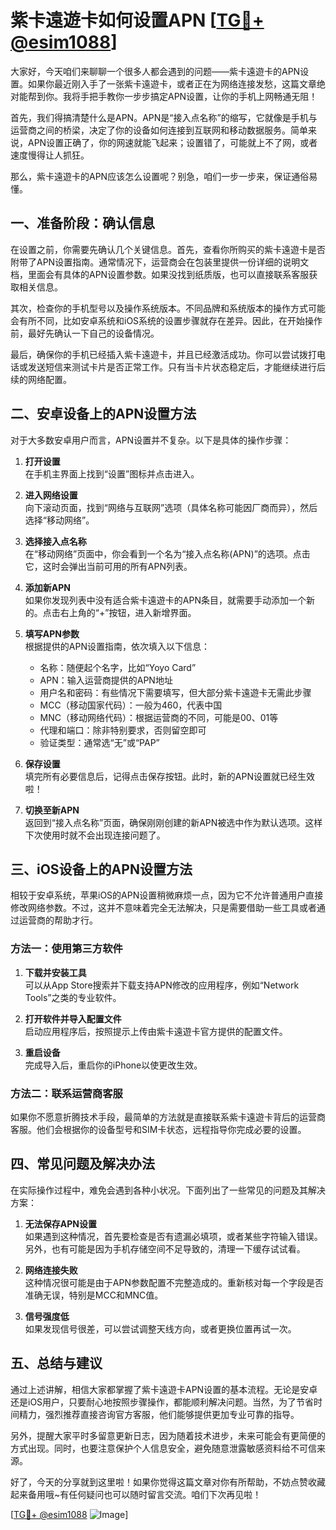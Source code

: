 # 紫卡遠遊卡如何设置APN [[TG💪+ @esim1088](https://t.me/s/esim1088)]

大家好，今天咱们来聊聊一个很多人都会遇到的问题——紫卡遠遊卡的APN设置。如果你最近刚入手了一张紫卡遠遊卡，或者正在为网络连接发愁，这篇文章绝对能帮到你。我将手把手教你一步步搞定APN设置，让你的手机上网畅通无阻！

首先，我们得搞清楚什么是APN。APN是“接入点名称”的缩写，它就像是手机与运营商之间的桥梁，决定了你的设备如何连接到互联网和移动数据服务。简单来说，APN设置正确了，你的网速就能飞起来；设置错了，可能就上不了网，或者速度慢得让人抓狂。

那么，紫卡遠遊卡的APN应该怎么设置呢？别急，咱们一步一步来，保证通俗易懂。

## 一、准备阶段：确认信息

在设置之前，你需要先确认几个关键信息。首先，查看你所购买的紫卡遠遊卡是否附带了APN设置指南。通常情况下，运营商会在包装里提供一份详细的说明文档，里面会有具体的APN设置参数。如果没找到纸质版，也可以直接联系客服获取相关信息。

其次，检查你的手机型号以及操作系统版本。不同品牌和系统版本的操作方式可能会有所不同，比如安卓系统和iOS系统的设置步骤就存在差异。因此，在开始操作前，最好先确认一下自己的设备情况。

最后，确保你的手机已经插入紫卡遠遊卡，并且已经激活成功。你可以尝试拨打电话或发送短信来测试卡片是否正常工作。只有当卡片状态稳定后，才能继续进行后续的网络配置。

## 二、安卓设备上的APN设置方法

对于大多数安卓用户而言，APN设置并不复杂。以下是具体的操作步骤：

1. **打开设置**  
   在手机主界面上找到“设置”图标并点击进入。

2. **进入网络设置**  
   向下滚动页面，找到“网络与互联网”选项（具体名称可能因厂商而异），然后选择“移动网络”。

3. **选择接入点名称**  
   在“移动网络”页面中，你会看到一个名为“接入点名称(APN)”的选项。点击它，这时会弹出当前可用的所有APN列表。

4. **添加新APN**  
   如果你发现列表中没有适合紫卡遠遊卡的APN条目，就需要手动添加一个新的。点击右上角的“+”按钮，进入新增界面。

5. **填写APN参数**  
   根据提供的APN设置指南，依次填入以下信息：
   - 名称：随便起个名字，比如“Yoyo Card”
   - APN：输入运营商提供的APN地址
   - 用户名和密码：有些情况下需要填写，但大部分紫卡遠遊卡无需此步骤
   - MCC（移动国家代码）：一般为460，代表中国
   - MNC（移动网络代码）：根据运营商的不同，可能是00、01等
   - 代理和端口：除非特别要求，否则留空即可
   - 验证类型：通常选“无”或“PAP”

6. **保存设置**  
   填完所有必要信息后，记得点击保存按钮。此时，新的APN设置就已经生效啦！

7. **切换至新APN**  
   返回到“接入点名称”页面，确保刚刚创建的新APN被选中作为默认选项。这样下次使用时就不会出现连接问题了。

## 三、iOS设备上的APN设置方法

相较于安卓系统，苹果iOS的APN设置稍微麻烦一点，因为它不允许普通用户直接修改网络参数。不过，这并不意味着完全无法解决，只是需要借助一些工具或者通过运营商的帮助才行。

### 方法一：使用第三方软件

1. **下载并安装工具**  
   可以从App Store搜索并下载支持APN修改的应用程序，例如“Network Tools”之类的专业软件。

2. **打开软件并导入配置文件**  
   启动应用程序后，按照提示上传由紫卡遠遊卡官方提供的配置文件。

3. **重启设备**  
   完成导入后，重启你的iPhone以使更改生效。

### 方法二：联系运营商客服

如果你不愿意折腾技术手段，最简单的方法就是直接联系紫卡遠遊卡背后的运营商客服。他们会根据你的设备型号和SIM卡状态，远程指导你完成必要的设置。

## 四、常见问题及解决办法

在实际操作过程中，难免会遇到各种小状况。下面列出了一些常见的问题及其解决方案：

1. **无法保存APN设置**  
   如果遇到这种情况，首先要检查是否有遗漏必填项，或者某些字符输入错误。另外，也有可能是因为手机存储空间不足导致的，清理一下缓存试试看。

2. **网络连接失败**  
   这种情况很可能是由于APN参数配置不完整造成的。重新核对每一个字段是否准确无误，特别是MCC和MNC值。

3. **信号强度低**  
   如果发现信号很差，可以尝试调整天线方向，或者更换位置再试一次。

## 五、总结与建议

通过上述讲解，相信大家都掌握了紫卡遠遊卡APN设置的基本流程。无论是安卓还是iOS用户，只要耐心地按照步骤操作，都能顺利解决问题。当然，为了节省时间精力，强烈推荐直接咨询官方客服，他们能够提供更加专业可靠的指导。

另外，提醒大家平时多留意更新日志，因为随着技术进步，未来可能会有更简便的方式出现。同时，也要注意保护个人信息安全，避免随意泄露敏感资料给不可信来源。

好了，今天的分享就到这里啦！如果你觉得这篇文章对你有所帮助，不妨点赞收藏起来备用哦~有任何疑问也可以随时留言交流。咱们下次再见啦！

[[TG💪+ @esim1088](https://t.me/s/esim1088) ![Image](https://i.postimg.cc/4NQfJmqS/Snipaste-2025-05-13-00-14-12.png)]